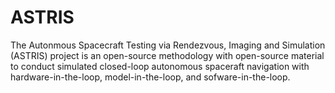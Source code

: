 # ASTRIS

The Autonmous Spacecraft Testing via Rendezvous, Imaging and Simulation (ASTRIS) project is an open-source methodology with open-source material to conduct simulated closed-loop autonomous spaceraft navigation with hardware-in-the-loop, model-in-the-loop, and sofware-in-the-loop.
